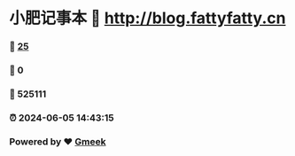 # 小肥记事本 :link: http://blog.fattyfatty.cn 
### :page_facing_up: [25](http://blog.fattyfatty.cn/tag.html) 
### :speech_balloon: 0 
### :hibiscus: 525111 
### :alarm_clock: 2024-06-05 14:43:15 
### Powered by :heart: [Gmeek](https://github.com/Meekdai/Gmeek)
